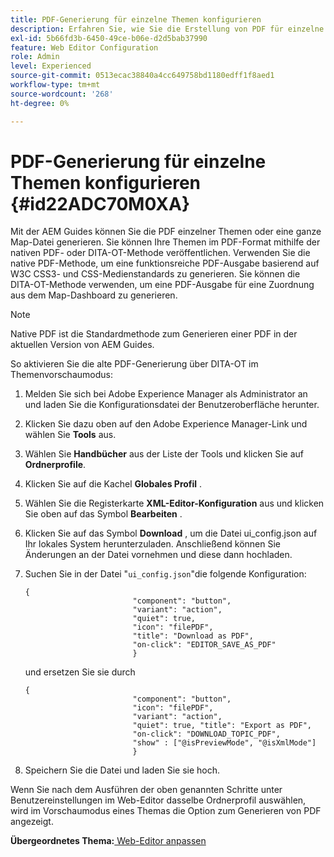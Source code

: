 ```yaml
---
title: PDF-Generierung für einzelne Themen konfigurieren
description: Erfahren Sie, wie Sie die Erstellung von PDF für einzelne Themen konfigurieren
exl-id: 5b66fd3b-6450-49ce-b06e-d2d5bab37990
feature: Web Editor Configuration
role: Admin
level: Experienced
source-git-commit: 0513ecac38840a4cc649758bd1180edff1f8aed1
workflow-type: tm+mt
source-wordcount: '268'
ht-degree: 0%

---
```


# PDF-Generierung für einzelne Themen konfigurieren {#id22ADC70M0XA}

Mit der AEM Guides können Sie die PDF einzelner Themen oder eine ganze Map-Datei generieren. Sie können Ihre Themen im PDF-Format mithilfe der nativen PDF- oder DITA-OT-Methode veröffentlichen. Verwenden Sie die native PDF-Methode, um eine funktionsreiche PDF-Ausgabe basierend auf W3C CSS3- und CSS-Medienstandards zu generieren. Sie können die DITA-OT-Methode verwenden, um eine PDF-Ausgabe für eine Zuordnung aus dem Map-Dashboard zu generieren.

>[!NOTE]
>
> Native PDF ist die Standardmethode zum Generieren einer PDF in der aktuellen Version von AEM Guides.

So aktivieren Sie die alte PDF-Generierung über DITA-OT im Themenvorschaumodus:

1. Melden Sie sich bei Adobe Experience Manager als Administrator an und laden Sie die Konfigurationsdatei der Benutzeroberfläche herunter.

1. Klicken Sie dazu oben auf den Adobe Experience Manager-Link und wählen Sie **Tools** aus.
1. Wählen Sie **Handbücher** aus der Liste der Tools und klicken Sie auf **Ordnerprofile**.
1. Klicken Sie auf die Kachel **Globales Profil** .
1. Wählen Sie die Registerkarte **XML-Editor-Konfiguration** aus und klicken Sie oben auf das Symbol **Bearbeiten** .
1. Klicken Sie auf das Symbol **Download** , um die Datei ui\_config.json auf Ihr lokales System herunterzuladen. Anschließend können Sie Änderungen an der Datei vornehmen und diese dann hochladen.
1. Suchen Sie in der Datei &quot;`ui_config.json`&quot;die folgende Konfiguration:

   ```
   {
                           "component": "button",
                           "variant": "action",
                           "quiet": true,
                           "icon": "filePDF",
                           "title": "Download as PDF",
                           "on-click": "EDITOR_SAVE_AS_PDF"
                           }
   ```

   und ersetzen Sie sie durch

   ```
   {
                           "component": "button",
                           "icon": "filePDF",
                           "variant": "action",
                           "quiet": true, "title": "Export as PDF",
                           "on-click": "DOWNLOAD_TOPIC_PDF",
                           "show" : ["@isPreviewMode", "@isXmlMode"]
                           }
   ```

1. Speichern Sie die Datei und laden Sie sie hoch.

Wenn Sie nach dem Ausführen der oben genannten Schritte unter Benutzereinstellungen im Web-Editor dasselbe Ordnerprofil auswählen, wird im Vorschaumodus eines Themas die Option zum Generieren von PDF angezeigt.

**Übergeordnetes Thema:**[ Web-Editor anpassen](conf-web-editor.md)

